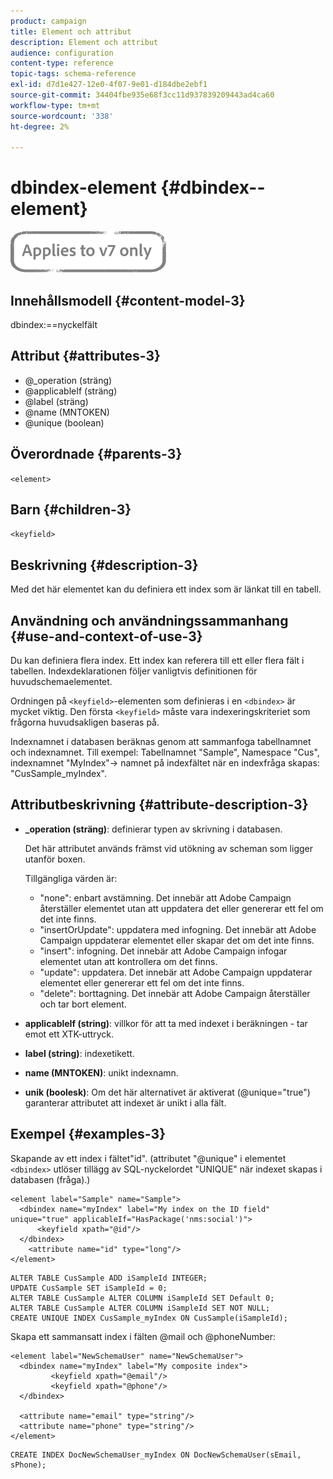 ```yaml
---
product: campaign
title: Element och attribut
description: Element och attribut
audience: configuration
content-type: reference
topic-tags: schema-reference
exl-id: d7d1e427-12e0-4f07-9e01-d184dbe2ebf1
source-git-commit: 34404fbe935e68f3cc11d937839209443ad4ca60
workflow-type: tm+mt
source-wordcount: '338'
ht-degree: 2%

---
```


# dbindex-element {#dbindex--element}

![](../../../assets/v7-only.svg)

## Innehållsmodell {#content-model-3}

dbindex:==nyckelfält

## Attribut {#attributes-3}

* @_operation (sträng)
* @applicableIf (sträng)
* @label (sträng)
* @name (MNTOKEN)
* @unique (boolean)

## Överordnade {#parents-3}

`<element>`

## Barn {#children-3}

`<keyfield>`

## Beskrivning {#description-3}

Med det här elementet kan du definiera ett index som är länkat till en tabell.

## Användning och användningssammanhang {#use-and-context-of-use-3}

Du kan definiera flera index. Ett index kan referera till ett eller flera fält i tabellen. Indexdeklarationen följer vanligtvis definitionen för huvudschemaelementet.

Ordningen på `<keyfield>`-elementen som definieras i en `<dbindex>` är mycket viktig. Den första `<keyfield>` måste vara indexeringskriteriet som frågorna huvudsakligen baseras på.

Indexnamnet i databasen beräknas genom att sammanfoga tabellnamnet och indexnamnet. Till exempel: Tabellnamnet &quot;Sample&quot;, Namespace &quot;Cus&quot;, indexnamnet &quot;MyIndex&quot;-> namnet på indexfältet när en indexfråga skapas: &quot;CusSample_myIndex&quot;.

## Attributbeskrivning {#attribute-description-3}

* **_operation (sträng)**: definierar typen av skrivning i databasen.

   Det här attributet används främst vid utökning av scheman som ligger utanför boxen.

   Tillgängliga värden är:

   * &quot;none&quot;: enbart avstämning. Det innebär att Adobe Campaign återställer elementet utan att uppdatera det eller genererar ett fel om det inte finns.
   * &quot;insertOrUpdate&quot;: uppdatera med infogning. Det innebär att Adobe Campaign uppdaterar elementet eller skapar det om det inte finns.
   * &quot;insert&quot;: infogning. Det innebär att Adobe Campaign infogar elementet utan att kontrollera om det finns.
   * &quot;update&quot;: uppdatera. Det innebär att Adobe Campaign uppdaterar elementet eller genererar ett fel om det inte finns.
   * &quot;delete&quot;: borttagning. Det innebär att Adobe Campaign återställer och tar bort element.

* **applicableIf (string)**: villkor för att ta med indexet i beräkningen - tar emot ett XTK-uttryck.
* **label (string)**: indexetikett.
* **name (MNTOKEN)**: unikt indexnamn.
* **unik (boolesk)**: Om det här alternativet är aktiverat (@unique=&quot;true&quot;) garanterar attributet att indexet är unikt i alla fält.

## Exempel {#examples-3}

Skapande av ett index i fältet&quot;id&quot;. (attributet &quot;@unique&quot; i elementet `<dbindex>` utlöser tillägg av SQL-nyckelordet &quot;UNIQUE&quot; när indexet skapas i databasen (fråga).)

```
<element label="Sample" name="Sample">
  <dbindex name="myIndex" label="My index on the ID field" unique="true" applicableIf="HasPackage('nms:social')">
      <keyfield xpath="@id"/>
  </dbindex>
    <attribute name="id" type="long"/>
</element>          
```

```
ALTER TABLE CusSample ADD iSampleId INTEGER;
UPDATE CusSample SET iSampleId = 0;
ALTER TABLE CusSample ALTER COLUMN iSampleId SET Default 0;
ALTER TABLE CusSample ALTER COLUMN iSampleId SET NOT NULL; 
CREATE UNIQUE INDEX CusSample_myIndex ON CusSample(iSampleId);
```

Skapa ett sammansatt index i fälten @mail och @phoneNumber:

```
<element label="NewSchemaUser" name="NewSchemaUser">
  <dbindex name="myIndex" label="My composite index">
         <keyfield xpath="@email"/>
         <keyfield xpath="@phone"/>
  </dbindex>
  
  <attribute name="email" type="string"/>
  <attribute name="phone" type="string"/>
</element>      
```

```
CREATE INDEX DocNewSchemaUser_myIndex ON DocNewSchemaUser(sEmail, sPhone);
```
